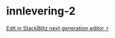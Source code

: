 # innlevering-2

[Edit in StackBlitz next generation editor ⚡️](https://stackblitz.com/~/github.com/ole-jonas/innlevering-2)